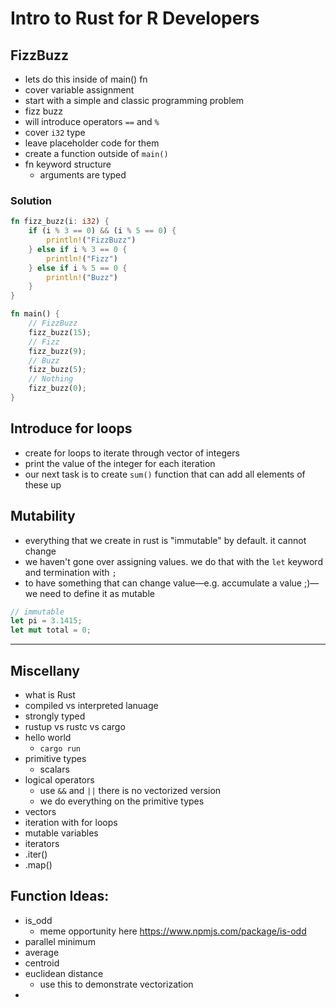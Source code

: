 # Intro to Rust for R Developers




## FizzBuzz

- lets do this inside of main() fn
- cover variable assignment
- start with a simple and classic programming problem
- fizz buzz
- will introduce operators `==` and `%`
- cover `i32` type
- leave placeholder code for them
- create a function outside of `main()`
- fn keyword structure
  - arguments are typed

### Solution


```rust
fn fizz_buzz(i: i32) {
    if (i % 3 == 0) && (i % 5 == 0) {
        println!("FizzBuzz")
    } else if i % 3 == 0 {
        println!("Fizz")
    } else if i % 5 == 0 {
        println!("Buzz")
    }
}

fn main() {
    // FizzBuzz
    fizz_buzz(15);
    // Fizz
    fizz_buzz(9);
    // Buzz
    fizz_buzz(5);
    // Nothing
    fizz_buzz(0);
}
```




## Introduce for loops

- create for loops to iterate through vector of integers
- print the value of the integer for each iteration
- our next task is to create `sum()` function that can add all elements of these up

## Mutability

- everything that we create in rust is "immutable" by default. it cannot change
- we haven't gone over assigning values. we do that with the `let` keyword and termination with `;`
- to have something that can change value—e.g. accumulate a value ;)—we need to define it as mutable

```rust
// immutable
let pi = 3.1415;
let mut total = 0;
```

----------

## Miscellany

- what is Rust
- compiled vs interpreted lanuage
- strongly typed
- rustup vs rustc vs cargo
- hello world
  - `cargo run`
- primitive types
  - scalars
- logical operators
  - use `&&` and `||` there is no vectorized version
  - we do everything on the primitive types
- vectors
- iteration with for loops
- mutable variables
- iterators
- .iter()
- .map()

## Function Ideas:

- is_odd
  - meme opportunity here https://www.npmjs.com/package/is-odd
- parallel minimum
- average
- centroid
- euclidean distance
  - use this to demonstrate vectorization
-
